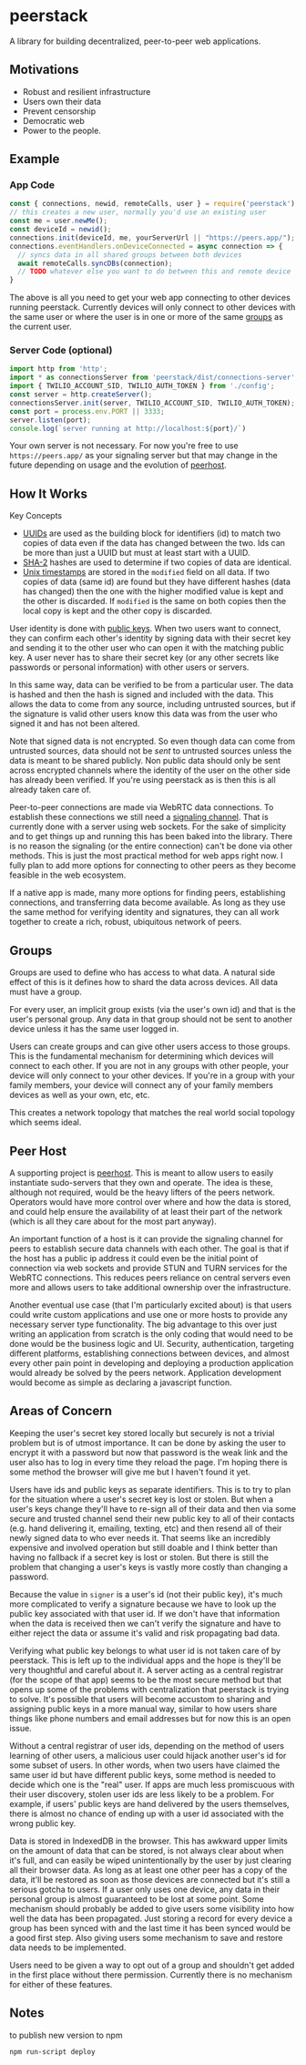 # peerstack
A library for building decentralized, peer-to-peer web applications.

## Motivations

- Robust and resilient infrastructure
- Users own their data
- Prevent censorship
- Democratic web
- Power to the people.

## Example

### App Code
```javascript
const { connections, newid, remoteCalls, user } = require('peerstack');
// this creates a new user, normally you'd use an existing user
const me = user.newMe(); 
const deviceId = newid();
connections.init(deviceId, me, yourServerUrl || "https://peers.app/");
connections.eventHandlers.onDeviceConnected = async connection => {    
  // syncs data in all shared groups between both devices
  await remoteCalls.syncDBs(connection);
  // TODO whatever else you want to do between this and remote device
}
```

The above is all you need to get your web app connecting to other devices running peerstack.  Currently devices will only connect to other devices with the same user or where the user is in one or more of the same [groups](#groups) as the current user.


### Server Code (optional)
```javascript
import http from 'http';
import * as connectionsServer from 'peerstack/dist/connections-server';
import { TWILIO_ACCOUNT_SID, TWILIO_AUTH_TOKEN } from './config';
const server = http.createServer();
connectionsServer.init(server, TWILIO_ACCOUNT_SID, TWILIO_AUTH_TOKEN);
const port = process.env.PORT || 3333;
server.listen(port);
console.log(`server running at http://localhost:${port}/`)
```

Your own server is not necessary. For now you're free to use `https://peers.app/` as your signaling server but that may change in the future depending on usage and the evolution of [peerhost](#peer-host).

## How It Works

Key Concepts
- [UUIDs](https://en.wikipedia.org/wiki/Universally_unique_identifier) are used as the building block for identifiers (id) to match two copies of data even if the data has changed between the two.  Ids can be more than just a UUID but must at least start with a UUID.
- [SHA-2](https://en.wikipedia.org/wiki/SHA-2) hashes are used to determine if two copies of data are identical. 
- [Unix timestamps](https://en.wikipedia.org/wiki/Unix_time) are stored in the `modified` field on all data.  If two copies of data (same id) are found but they have different hashes (data has changed) then the one with the higher modified value is kept and the other is discarded.  If `modified` is the same on both copies then the local copy is kept and the other copy is discarded.

User identity is done with [public keys](https://en.wikipedia.org/wiki/Public-key_cryptography).  When two users want to connect, they can confirm each other's identity by signing data with their secret key and sending it to the other user who can open it with the matching public key.  A user never has to share their secret key (or any other secrets like passwords or personal information) with other users or servers.

In this same way, data can be verified to be from a particular user.  The data is hashed and then the hash is signed and included with the data.  This allows the data to come from any source, including untrusted sources, but if the signature is valid other users know this data was from the user who signed it and has not been altered.

Note that signed data is not encrypted.  So even though data can come from untrusted sources, data should not be _sent_ to untrusted sources unless the data is meant to be shared publicly.  Non public data should only be sent across encrypted channels where the identity of the user on the other side has already been verified.  If you're using peerstack as is then this is all already taken care of.

Peer-to-peer connections are made via WebRTC data connections.  To establish these connections we still need a [signaling channel](https://developer.mozilla.org/en-US/docs/Web/API/WebRTC_API/Signaling_and_video_calling#The_signaling_server).  That is currently done with a server using web sockets.  For the sake of simplicity and to get things up and running this has been baked into the library.  There is no reason the signaling (or the entire connection) can't be done via other methods.  This is just the most practical method for web apps right now.  I fully plan to add more options for connecting to other peers as they become feasible in the web ecosystem.

If a native app is made, many more options for finding peers, establishing connections, and transferring data become available.  As long as they use the same method for verifying identity and signatures, they can all work together to create a rich, robust, ubiquitous network of peers.

## Groups

Groups are used to define who has access to what data.  A natural side effect of this is it defines how to shard the data across devices. All data must have a group.

For every user, an implicit group exists (via the user's own id) and that is the user's personal group.  Any data in that group should not be sent to another device unless it has the same user logged in.  

Users can create groups and can give other users access to those groups.  This is the fundamental mechanism for determining which devices will connect to each other.  If you are not in any groups with other people, your device will only connect to your other devices.  If you're in a group with your family members, your device will connect any of your family members devices as well as your own, etc, etc.  

This creates a network topology that matches the real world social topology which seems ideal.

## Peer Host

A supporting project is [peerhost](https://github.com/mark-archer/peerhost).  This is meant to allow users to easily instantiate sudo-servers that they own and operate.  The idea is these, although not required, would be the heavy lifters of the peers network. Operators would have more control over where and how the data is stored, and could help ensure the availability of at least their part of the network (which is all they care about for the most part anyway).

An important function of a host is it can provide the signaling channel for peers to establish secure data channels with each other.  The goal is that if the host has a public ip address it could even be the initial point of connection via web sockets and provide STUN and TURN services for the WebRTC connections.  This reduces peers reliance on central servers even more and allows users to take additional ownership over the infrastructure.  

Another eventual use case (that I'm particularly excited about) is that users could write custom applications and use one or more hosts to provide any necessary server type functionality.  The big advantage to this over just writing an application from scratch is the only coding that would need to be done would be the business logic and UI.  Security, authentication, targeting different platforms, establishing connections between devices, and almost every other pain point in developing and deploying a production application would already be solved by the peers network.  Application development would become as simple as declaring a javascript function. 

## Areas of Concern

Keeping the user's secret key stored locally but securely is not a trivial problem but is of utmost importance.  It can be done by asking the user to encrypt it with a password but now that password is the weak link and the user also has to log in every time they reload the page.  I'm hoping there is some method the browser will give me but I haven't found it yet. 

Users have ids and public keys as separate identifiers.  This is to try to plan for the situation where a user's secret key is lost or stolen. But when a user's keys change they'll have to re-sign all of their data and then via some secure and trusted channel send their new public key to all of their contacts (e.g. hand delivering it, emailing, texting, etc) and then resend all of their newly signed data to who ever needs it.  That seems like an incredibly expensive and involved operation but still doable and I think better than having no fallback if a secret key is lost or stolen.  But there is still the problem that changing a user's keys is vastly more costly than changing a password.

Because the value in `signer` is a user's id (not their public key), it's much more complicated to verify a signature because we have to look up the public key associated with that user id.  If we don't have that information when the data is received then we can't verify the signature and have to either reject the data or assume it's valid and risk propagating bad data.

Verifying what public key belongs to what user id is not taken care of by peerstack.  This is left up to the individual apps and the hope is they'll be very thoughtful and careful about it.  A server acting as a central registrar (for the scope of that app) seems to be the most secure method but that opens up some of the problems with centralization that peerstack is trying to solve.  It's possible that users will become accustom to sharing and assigning public keys in a more manual way, similar to how users share things like phone numbers and email addresses but for now this is an open issue.

Without a central registrar of user ids, depending on the method of users learning of other users, a malicious user could hijack another user's id for some subset of users.  In other words, when two users have claimed the same user id but have different public keys, some method is needed to decide which one is the "real" user. If apps are much less promiscuous with their user discovery, stolen user ids are less likely to be a problem. For example, if users' public keys are hand delivered by the users themselves, there is almost no chance of ending up with a user id associated with the wrong public key. 

Data is stored in IndexedDB in the browser.  This has awkward upper limits on the amount of data that can be stored, is not always clear about when it's full, and can easily be wiped unintentionally by the user by just clearing all their browser data. As long as at least one other peer has a copy of the data, it'll be restored as soon as those devices are connected but it's still a serious gotcha to users.  If a user only uses one device, any data in their personal group is almost guaranteed to be lost at some point.  Some mechanism should probably be added to give users some visibility into how well the data has been propagated.  Just storing a record for every device a group has been synced with and the last time it has been synced would be a good first step.  Also giving users some mechanism to save and restore data needs to be implemented.

Users need to be given a way to opt out of a group and shouldn't get added in the first place without there permission.  Currently there is no mechanism for either of these features. 

## Notes
to publish new version to npm 

```
npm run-script deploy
```